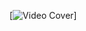 [![Video Cover](https://drive.google.com/file/d/1FPao0YcjQe-qMJ5iLFGO6IZhYPFsaafc/view?usp=sharing)]
